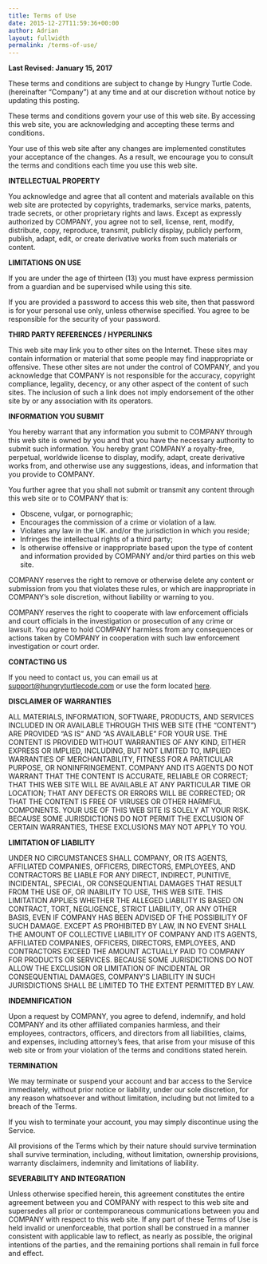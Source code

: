 ```yaml
---
title: Terms of Use
date: 2015-12-27T11:59:36+00:00
author: Adrian
layout: fullwidth
permalink: /terms-of-use/
---
```

<script async src="//pagead2.googlesyndication.com/pagead/js/adsbygoogle.js"></script>
<script>
 (adsbygoogle = window.adsbygoogle || []).push({
   google_ad_client: "ca-pub-6198767829900068",
   enable_page_level_ads: true
 });
</script>
**Last Revised: January 15, 2017**

These terms and conditions are subject to change by Hungry Turtle Code. (hereinafter “Company”) at any time and at our discretion without notice by updating this posting.

These terms and conditions govern your use of this web site. By accessing this web site, you are acknowledging and accepting these terms and conditions.

Your use of this web site after any changes are implemented constitutes your acceptance of the changes. As a result, we encourage you to consult the terms and conditions each time you use this web site.

**INTELLECTUAL PROPERTY**

You acknowledge and agree that all content and materials available on this web site are protected by copyrights, trademarks, service marks, patents, trade secrets, or other proprietary rights and laws. Except as expressly authorized by COMPANY, you agree not to sell, license, rent, modify, distribute, copy, reproduce, transmit, publicly display, publicly perform, publish, adapt, edit, or create derivative works from such materials or content.

**LIMITATIONS ON USE**

If you are under the age of thirteen (13) you must have express permission from a guardian and be supervised while using this site.

If you are provided a password to access this web site, then that password is for your personal use only, unless otherwise specified. You agree to be responsible for the security of your password.


**THIRD PARTY REFERENCES / HYPERLINKS**

This web site may link you to other sites on the Internet. These sites may contain information or material that some people may find inappropriate or offensive. These other sites are not under the control of COMPANY, and you acknowledge that COMPANY is not responsible for the accuracy, copyright compliance, legality, decency, or any other aspect of the content of such sites. The inclusion of such a link does not imply endorsement of the other site by or any association with its operators.

**INFORMATION YOU SUBMIT**

You hereby warrant that any information you submit to COMPANY through this web site is owned by you and that you have the necessary authority to submit such information. You hereby grant COMPANY a royalty-free, perpetual, worldwide license to display, modify, adapt, create derivative works from, and otherwise use any suggestions, ideas, and information that you provide to COMPANY.

You further agree that you shall not submit or transmit any content through this web site or to COMPANY that is:

  * Obscene, vulgar, or pornographic;
  * Encourages the commission of a crime or violation of a law.
  * Violates any law in the UK. and/or the jurisdiction in which you reside;
  * Infringes the intellectual rights of a third party;
  * Is otherwise offensive or inappropriate based upon the type of content and information provided by COMPANY and/or third parties on this web site.

COMPANY reserves the right to remove or otherwise delete any content or submission from you that violates these rules, or which are inappropriate in COMPANY’s sole discretion, without liability or warning to you.

COMPANY reserves the right to cooperate with law enforcement officials and court officials in the investigation or prosecution of any crime or lawsuit. You agree to hold COMPANY harmless from any consequences or actions taken by COMPANY in cooperation with such law enforcement investigation or court order.

**CONTACTING US**

If you need to contact us, you can email us at support@hungryturtlecode.com or use the form located [here]({{site.baseurl}}/contact-us/).

**DISCLAIMER OF WARRANTIES**

ALL MATERIALS, INFORMATION, SOFTWARE, PRODUCTS, AND SERVICES INCLUDED IN OR AVAILABLE THROUGH THIS WEB SITE (THE “CONTENT”) ARE PROVIDED “AS IS” AND “AS AVAILABLE” FOR YOUR USE. THE CONTENT IS PROVIDED WITHOUT WARRANTIES OF ANY KIND, EITHER EXPRESS OR IMPLIED, INCLUDING, BUT NOT LIMITED TO, IMPLIED WARRANTIES OF MERCHANTABILITY, FITNESS FOR A PARTICULAR PURPOSE, OR NONINFRINGEMENT. COMPANY AND ITS AGENTS DO NOT WARRANT THAT THE CONTENT IS ACCURATE, RELIABLE OR CORRECT; THAT THIS WEB SITE WILL BE AVAILABLE AT ANY PARTICULAR TIME OR LOCATION; THAT ANY DEFECTS OR ERRORS WILL BE CORRECTED; OR THAT THE CONTENT IS FREE OF VIRUSES OR OTHER HARMFUL COMPONENTS. YOUR USE OF THIS WEB SITE IS SOLELY AT YOUR RISK. BECAUSE SOME JURISDICTIONS DO NOT PERMIT THE EXCLUSION OF CERTAIN WARRANTIES, THESE EXCLUSIONS MAY NOT APPLY TO YOU.

**LIMITATION OF LIABILITY**

UNDER NO CIRCUMSTANCES SHALL COMPANY, OR ITS AGENTS, AFFILIATED COMPANIES, OFFICERS, DIRECTORS, EMPLOYEES, AND CONTRACTORS BE LIABLE FOR ANY DIRECT, INDIRECT, PUNITIVE, INCIDENTAL, SPECIAL, OR CONSEQUENTIAL DAMAGES THAT RESULT FROM THE USE OF, OR INABILITY TO USE, THIS WEB SITE. THIS LIMITATION APPLIES WHETHER THE ALLEGED LIABILITY IS BASED ON CONTRACT, TORT, NEGLIGENCE, STRICT LIABILITY, OR ANY OTHER BASIS, EVEN IF COMPANY HAS BEEN ADVISED OF THE POSSIBILITY OF SUCH DAMAGE. EXCEPT AS PROHIBITED BY LAW, IN NO EVENT SHALL THE AMOUNT OF COLLECTIVE LIABILITY OF COMPANY AND ITS AGENTS, AFFILIATED COMPANIES, OFFICERS, DIRECTORS, EMPLOYEES, AND CONTRACTORS EXCEED THE AMOUNT ACTUALLY PAID TO COMPANY FOR PRODUCTS OR SERVICES. BECAUSE SOME JURISDICTIONS DO NOT ALLOW THE EXCLUSION OR LIMITATION OF INCIDENTAL OR CONSEQUENTIAL DAMAGES, COMPANY’S LIABILITY IN SUCH JURISDICTIONS SHALL BE LIMITED TO THE EXTENT PERMITTED BY LAW.

**INDEMNIFICATION**

Upon a request by COMPANY, you agree to defend, indemnify, and hold COMPANY and its other affiliated companies harmless, and their employees, contractors, officers, and directors from all liabilities, claims, and expenses, including attorney’s fees, that arise from your misuse of this web site or from your violation of the terms and conditions stated herein.

**TERMINATION**

We may terminate or suspend your account and bar access to the Service immediately, without prior notice or liability, under our sole discretion, for any reason whatsoever and without limitation, including but not limited to a breach of the Terms.

If you wish to terminate your account, you may simply discontinue using the Service.

All provisions of the Terms which by their nature should survive termination shall survive termination, including, without limitation, ownership provisions, warranty disclaimers, indemnity and limitations of liability.

**SEVERABILITY AND INTEGRATION**

Unless otherwise specified herein, this agreement constitutes the entire agreement between you and COMPANY with respect to this web site and supersedes all prior or contemporaneous communications between you and COMPANY with respect to this web site. If any part of these Terms of Use is held invalid or unenforceable, that portion shall be construed in a manner consistent with applicable law to reflect, as nearly as possible, the original intentions of the parties, and the remaining portions shall remain in full force and effect.
